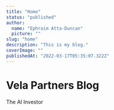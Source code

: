 ```yaml
---
title: "Home"
status: "published"
author:
  name: "Ephraim Atta-Duncan"
  picture: ""
slug: "home"
description: "This is my blog."
coverImage: ""
publishedAt: "2022-03-17T05:35:07.322Z"
---
```


# Vela Partners Blog

The AI Investor
